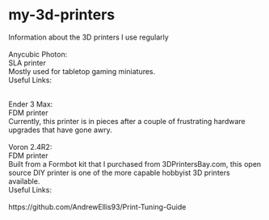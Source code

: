 # my-3d-printers<br>
Information about the 3D printers I use regularly<br>
<br>
Anycubic Photon:<br>
SLA printer<br>
Mostly used for tabletop gaming miniatures.<br>
Useful Links:<br>

<br>
Ender 3 Max:<br>
FDM printer<br>
Currently, this printer is in pieces after a couple of frustrating hardware upgrades that have gone awry.<br>
<br>
Voron 2.4R2:<br>
FDM printer<br>
Built from a Formbot kit that I purchased from 3DPrintersBay.com, this open source DIY printer is one of the more capable hobbyist 3D printers available.<br>
Useful Links:<br>
<br>
https://github.com/AndrewEllis93/Print-Tuning-Guide
